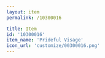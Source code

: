 ```yaml
---
layout: item
permalink: /10300016

title: Item
id: '10300016'
item_name: 'Prideful Visage'
icon_url: 'customize/00300016.png'
---
```

